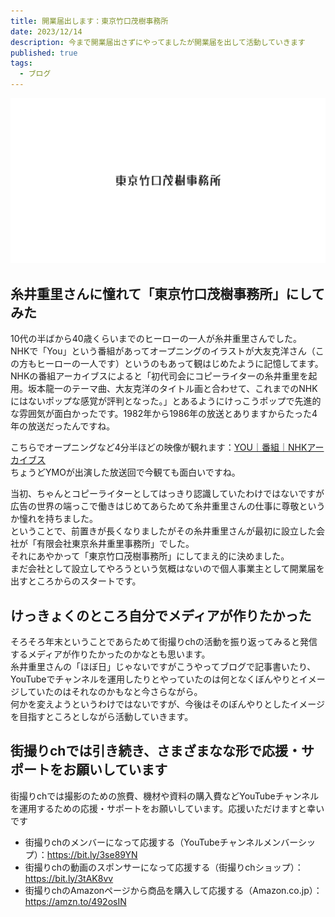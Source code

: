 ```yaml
---
title: 開業届出します：東京竹口茂樹事務所
date: 2023/12/14
description: 今まで開業届出さずにやってましたが開業届を出して活動していきます
published: true
tags:
  - ブログ
---
```


![開業 東京竹口茂樹事務所](/images/2023/12/kaigyo.png "開業 東京竹口茂樹事務所")

## 糸井重里さんに憧れて「東京竹口茂樹事務所」にしてみた

10代の半ばから40歳くらいまでのヒーローの一人が糸井重里さんでした。  
NHKで「You」という番組があってオープニングのイラストが大友克洋さん（この方もヒーローの一人です）というのもあって観はじめたように記憶してます。  
NHKの番組アーカイブスによると「初代司会にコピーライターの糸井重里を起用。坂本龍一のテーマ曲、大友克洋のタイトル画と合わせて、これまでのNHKにはないポップな感覚が評判となった。」とあるようにけっこうポップで<!-- more -->先進的な雰囲気が面白かったです。1982年から1986年の放送とありますからたった4年の放送だったんですね。

こちらでオープニングなど4分半ほどの映像が観れます：[YOU｜番組｜NHKアーカイブス](https://www2.nhk.or.jp/archives/movies/?id=D0009010270_00000)  
ちょうどYMOが出演した放送回で今観ても面白いですね。

当初、ちゃんとコピーライターとしてはっきり認識していたわけではないですが広告の世界の端っこで働きはじめてあらためて糸井重里さんの仕事に尊敬というか憧れを持ちました。  
ということで、前置きが長くなりましたがその糸井重里さんが最初に設立した会社が「有限会社東京糸井重里事務所」でした。  
それにあやかって「東京竹口茂樹事務所」にしてまえ的に決めました。  
まだ会社として設立してやろうという気概はないので個人事業主として開業届を出すところからのスタートです。

## けっきょくのところ自分でメディアが作りたかった

そろそろ年末ということであらためて街撮りchの活動を振り返ってみると発信するメディアが作りたかったのかなとも思います。  
糸井重里さんの「ほぼ日」じゃないですがこうやってブログで記事書いたり、YouTubeでチャンネルを運用したりとやっていたのは何となくぼんやりとイメージしていたのはそれなのかもなと今さらながら。  
何かを変えようというわけではないですが、今後はそのぼんやりとしたイメージを目指すところとしながら活動していきます。

## 街撮りchでは引き続き、さまざまなな形で応援・サポートをお願いしています

街撮りchでは撮影のための旅費、機材や資料の購入費などYouTubeチャンネルを運用するための応援・サポートをお願いしています。応援いただけますと幸いです

* 街撮りchのメンバーになって応援する（YouTubeチャンネルメンバーシップ）：https://bit.ly/3se89YN
* 街撮りchの動画のスポンサーになって応援する（街撮りchショップ）：https://bit.ly/3tAK8vv
* 街撮りchのAmazonページから商品を購入して応援する（Amazon.co.jp）：https://amzn.to/492osIN